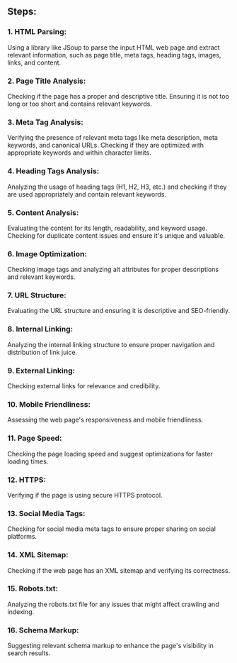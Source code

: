 ## Steps:

### 1. HTML Parsing: 
Using a library like JSoup to parse the input HTML web page and extract relevant information, such as page title, meta tags, heading tags, images, links, and content.

### 2. Page Title Analysis: 
Checking if the page has a proper and descriptive title. Ensuring it is not too long or too short and contains relevant keywords.

### 3. Meta Tag Analysis: 
Verifying the presence of relevant meta tags like meta description, meta keywords, and canonical URLs. Checking if they are optimized with appropriate keywords and within character limits.

### 4. Heading Tags Analysis: 
Analyzing the usage of heading tags (H1, H2, H3, etc.) and checking if they are used appropriately and contain relevant keywords.

### 5. Content Analysis: 
Evaluating the content for its length, readability, and keyword usage. Checking for duplicate content issues and ensure it's unique and valuable.

### 6. Image Optimization: 
Checking image tags and analyzing alt attributes for proper descriptions and relevant keywords.

### 7. URL Structure: 
Evaluating the URL structure and ensuring it is descriptive and SEO-friendly.

### 8. Internal Linking: 
Analyzing the internal linking structure to ensure proper navigation and distribution of link juice.

### 9. External Linking: 
Checking external links for relevance and credibility.

### 10. Mobile Friendliness: 
Assessing the web page's responsiveness and mobile friendliness.

### 11. Page Speed: 
Checking the page loading speed and suggest optimizations for faster loading times.

### 12. HTTPS: 
Verifying if the page is using secure HTTPS protocol.

### 13. Social Media Tags: 
Checking for social media meta tags to ensure proper sharing on social platforms.

### 14. XML Sitemap: 
Checking if the web page has an XML sitemap and verifying its correctness.

### 15. Robots.txt: 
Analyzing the robots.txt file for any issues that might affect crawling and indexing.

### 16. Schema Markup: 
Suggesting relevant schema markup to enhance the page's visibility in search results.